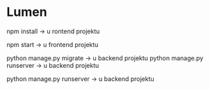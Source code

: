 # Lumen

npm install -> u rontend projektu

npm start -> u frontend projektu

python manage.py migrate -> u backend projektu
python manage.py runserver -> u backend projektu

python manage.py runserver -> u backend projektu
